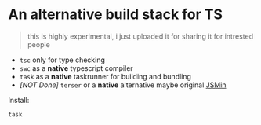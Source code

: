 # An alternative build stack for TS

> this is highly experimental, i just uploaded it for sharing it for intrested people

- `tsc` only for type checking
- `swc` as a __native__ typescript compiler
- `task` as a __native__ taskrunner for building and bundling
- _[NOT Done]_ `terser` or a __native__ alternative maybe original [JSMin](https://github.com/douglascrockford/JSMin)

Install:

```bash
task
```
